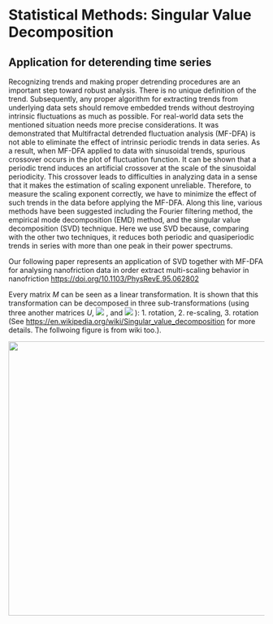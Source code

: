 # Statistical Methods: Singular Value Decomposition

## Application for deterending time series

Recognizing trends and making proper detrending procedures are an important step toward robust analysis. 
There is no unique definition of the trend. Subsequently, any proper algorithm for extracting trends from
underlying data sets should remove embedded trends without destroying intrinsic fluctuations as much as 
possible. For real-world data sets the mentioned situation needs more precise considerations. It was 
demonstrated that Multifractal detrended fluctuation analysis (MF-DFA) is not able to eliminate the effect
of intrinsic periodic trends in data series. As a result, when MF-DFA applied to data with sinusoidal
trends, spurious crossover occurs in the plot of fluctuation function. It can be shown that a periodic
trend induces an artificial crossover at the scale of the sinusoidal periodicity. This crossover leads
to difficulties in analyzing data in a sense that it makes the estimation of scaling exponent unreliable.
Therefore, to measure the scaling exponent correctly, we have to minimize the effect of such trends in
the data before applying the MF-DFA. Along this line, various methods have been suggested including the
Fourier filtering method, the empirical mode decomposition (EMD) method, and the singular value decomposition
(SVD) technique. Here we use SVD because, comparing with the other two techniques, it reduces both periodic
and quasiperiodic trends in series with more than one peak in their power spectrums.

Our following paper represents an application of SVD together with MF-DFA for analysing nanofriction data in order extract multi-scaling behavior in nanofriction https://doi.org/10.1103/PhysRevE.95.062802

Every matrix *M* can be seen as a linear transformation. It is shown that this transformation can be decomposed
in three sub-transformations (using three another matrices *U*, <img src="https://latex.codecogs.com/svg.latex?\Sigma" />
, and <img src="https://latex.codecogs.com/svg.latex?V^*" />
): 1. rotation, 2. re-scaling,
3. rotation (See https://en.wikipedia.org/wiki/Singular_value_decomposition for more details. The follwoing figure is from wiki too.).

<p align="center">
  <img width="600" height="540" src="https://upload.wikimedia.org/wikipedia/commons/thumb/b/bb/Singular-Value-Decomposition.svg/800px-Singular-Value-Decomposition.svg.png">
</p>
